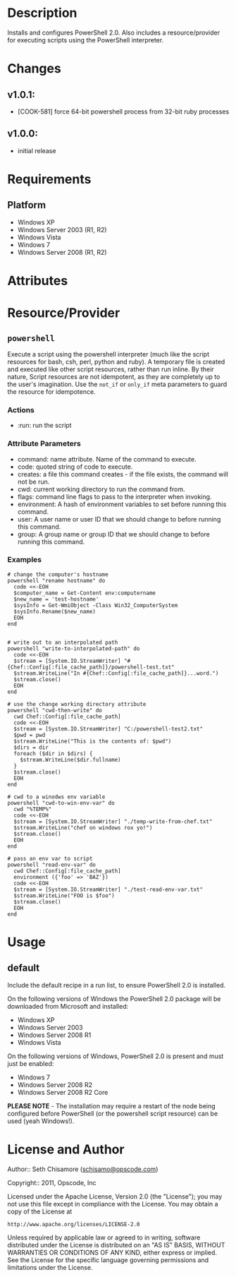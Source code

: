 Description
===========

Installs and configures PowerShell 2.0.  Also includes a resource/provider for executing scripts using the PowerShell interpreter.

Changes
=======

## v1.0.1:

* [COOK-581] force 64-bit powershell process from 32-bit ruby processes

## v1.0.0:

* initial release

Requirements
============

Platform
--------

* Windows XP
* Windows Server 2003 (R1, R2)
* Windows Vista
* Windows 7
* Windows Server 2008 (R1, R2)

Attributes
==========

Resource/Provider
=================

`powershell`
------------
Execute a script using the powershell interpreter (much like the script resources for bash, csh, perl, python and ruby). A temporary file is created and executed like other script resources, rather than run inline. By their nature, Script resources are not idempotent, as they are completely up to the user's imagination. Use the `not_if` or `only_if` meta parameters to guard the resource for idempotence.

### Actions

- :run: run the script

### Attribute Parameters

- command: name attribute. Name of the command to execute.
- code: quoted string of code to execute.
- creates: a file this command creates - if the file exists, the command will not be run.
- cwd: current working directory to run the command from.
- flags: command line flags to pass to the interpreter when invoking.
- environment: A hash of environment variables to set before running this command.
- user: A user name or user ID that we should change to before running this command.
- group: A group name or group ID that we should change to before running this command.

### Examples

    # change the computer's hostname
    powershell "rename hostname" do
      code <<-EOH
      $computer_name = Get-Content env:computername
      $new_name = 'test-hostname'
      $sysInfo = Get-WmiObject -Class Win32_ComputerSystem
      $sysInfo.Rename($new_name)
      EOH
    end


    # write out to an interpolated path
    powershell "write-to-interpolated-path" do
      code <<-EOH
      $stream = [System.IO.StreamWriter] "#{Chef::Config[:file_cache_path]}/powershell-test.txt"
      $stream.WriteLine("In #{Chef::Config[:file_cache_path]}...word.")
      $stream.close()
      EOH
    end

    # use the change working directory attribute
    powershell "cwd-then-write" do
      cwd Chef::Config[:file_cache_path]
      code <<-EOH
      $stream = [System.IO.StreamWriter] "C:/powershell-test2.txt"
      $pwd = pwd
      $stream.WriteLine("This is the contents of: $pwd")
      $dirs = dir
      foreach ($dir in $dirs) {
        $stream.WriteLine($dir.fullname)
      }
      $stream.close()
      EOH
    end

    # cwd to a winodws env variable
    powershell "cwd-to-win-env-var" do
      cwd "%TEMP%"
      code <<-EOH
      $stream = [System.IO.StreamWriter] "./temp-write-from-chef.txt"
      $stream.WriteLine("chef on windows rox yo!")
      $stream.close()
      EOH
    end

    # pass an env var to script
    powershell "read-env-var" do
      cwd Chef::Config[:file_cache_path]
      environment ({'foo' => 'BAZ'})
      code <<-EOH
      $stream = [System.IO.StreamWriter] "./test-read-env-var.txt"
      $stream.WriteLine("FOO is $foo")
      $stream.close()
      EOH
    end

Usage
=====

default
-------

Include the default recipe in a run list, to ensure PowerShell 2.0 is installed.

On the following versions of Windows the PowerShell 2.0 package will be downloaded from Microsoft and installed:

* Windows XP
* Windows Server 2003
* Windows Server 2008 R1
* Windows Vista

On the following versions of Windows, PowerShell 2.0 is present and must just be enabled:

* Windows 7
* Windows Server 2008 R2
* Windows Server 2008 R2 Core

**PLEASE NOTE** - The installation may require a restart of the node being configured before PowerShell (or the powershell script resource) can be used (yeah Windows!).

License and Author
==================

Author:: Seth Chisamore (<schisamo@opscode.com>)

Copyright:: 2011, Opscode, Inc

Licensed under the Apache License, Version 2.0 (the "License");
you may not use this file except in compliance with the License.
You may obtain a copy of the License at

    http://www.apache.org/licenses/LICENSE-2.0

Unless required by applicable law or agreed to in writing, software
distributed under the License is distributed on an "AS IS" BASIS,
WITHOUT WARRANTIES OR CONDITIONS OF ANY KIND, either express or implied.
See the License for the specific language governing permissions and
limitations under the License.
